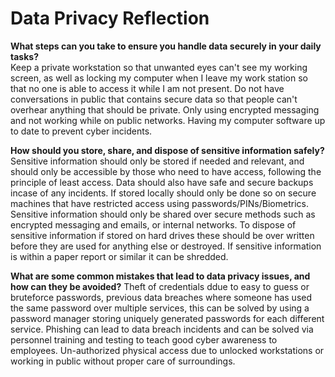 # Data Privacy Reflection

**What steps can you take to ensure you handle data securely in your daily tasks?**  
Keep a private workstation so that unwanted eyes can't see my working screen, as well as locking my computer when I leave my work station so that no one is able to access it while I am not present. Do not have conversations in public that contains secure data so that people can't overhear anything that should be private. Only using encrypted messaging and not working while on public networks. Having my computer software up to date to prevent cyber incidents.

**How should you store, share, and dispose of sensitive information safely?**  
Sensitive information should only be stored if needed and relevant, and should only be accessible by those who need to have access, following the principle of least access. Data should also have safe and secure backups incase of any incidents. If stored locally should only be done so on secure machines that have restricted access using passwords/PINs/Biometrics. Sensitive information should only be shared over secure methods such as encrypted messaging and emails, or internal networks. To dispose of sensitive information if stored on hard drives these should be over written before they are used for anything else or destroyed. If sensitive information is within a paper report or similar it can be shredded.

**What are some common mistakes that lead to data privacy issues, and how can they be avoided?**
Theft of credentials ddue to easy to guess or bruteforce passwords, previous data breaches where someone has used the same password over multiple services, this can be solved by using a password manager storing uniquely generated passwords for each different service. Phishing can lead to data breach incidents and can be solved via personnel training and testing to teach good cyber awareness to employees. Un-authorized physical access due to unlocked workstations or working in public without proper care of surroundings.